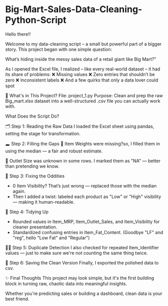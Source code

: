 # Big-Mart-Sales-Data-Cleaning-Python-Script

Hello there!!

Welcome to my data-cleaning script – a small but powerful part of a bigger story.
This project began with one simple question:

What’s hiding inside the messy sales data of a retail giant like Big Mart?"

As I opened the Excel file, I realized – like every real-world dataset – it had its share of problems:
❌ Missing values
❌ Zero entries that shouldn’t be zero
❌ Inconsistent labels
❌ And a few quirks that only a data lover could spot

📂 What's in This Project?
File: project_1.py
Purpose: Clean and prep the raw Big_mart.xlsx dataset into a well-structured .csv file you can actually work with.

What Does the Script Do?

🗂️ Step 1: Reading the Raw Data
I loaded the Excel sheet using pandas, setting the stage for transformation.


🕳️ Step 2: Filling the Gaps
🧪 Item Weights were missing?so, I filled them in using the median — a fair and robust estimate.

🏬 Outlet Size was unknown in some rows. I marked them as "NA" — better than pretending we know.

🚫 Step 3: Fixing the Oddities
- 0 Item Visibility? That’s just wrong — replaced those with the median again.
- Then I added a twist: labeled each product as "Low" or "High" visibility — making it human-readable.

🧹 Step 4: Tidying Up
- Rounded values in Item_MRP, Item_Outlet_Sales, and Item_Visibility for cleaner presentation.
- Standardized confusing entries in Item_Fat_Content. (Goodbye "LF" and "reg", hello "Low Fat" and "Regular")

🕵️‍♀️ Step 5: Duplicate Detection
I also checked for repeated Item_Identifier values — just to make sure we're not counting the same thing twice.

💾 Step 6: Saving the Clean Version
Finally, I exported the polished data to csv.

✨ Final Thoughts
This project may look simple, but it's the first building block in turning raw, chaotic data into meaningful insights.

Whether you're predicting sales or building a dashboard, clean data is your best friend.
